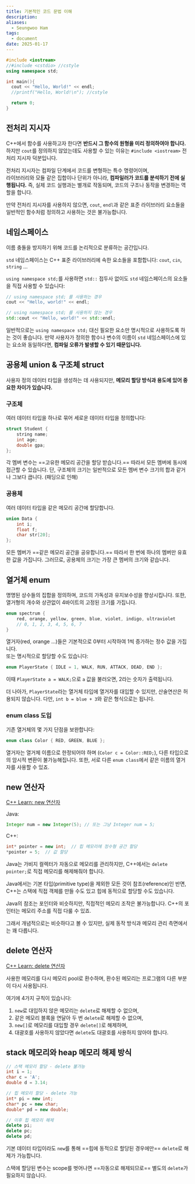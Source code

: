 ```yaml
---
title: 기본적인 코드 문법 이해
description: 
aliases:
  - Seungwoo Ham
tags:
  - document
date: 2025-01-17
---
```

```cpp
#include <iostream>
//#include <cstdio> //cstyle
using namespace std;

int main(){
  cout << "Hello, World!" << endl;
  //printf("Hello, World!\n"); //cstyle

  return 0;
}
```

## 전처리 지시자

C++에서 함수를 사용하고자 한다면 **반드시 그 함수의 원형을 미리 정의하여야 합니다.** 하지만 `cout`를 정의하지 않았는데도 사용할 수 있는 이유는 `#include <iostream>` 전처리 지시자 덕분입니다.

전처리 지시자는 컴파일 단계에서 코드를 변형하는 특수 명령어이며,  
라이브러리와 모듈 같은 집합이나 단위가 아니라, **컴파일러가 코드를 분석하기 전에 실행됩니다.** 즉, 실제 코드 실행과는 별개로 작동되며, 코드의 구조나 동작을 변경하는 역할을 합니다.

만약 전처리 지시자를 사용하지 않으면, `cout`, `endl`과 같은 표준 라이브러리 요소들을 일반적인 함수처럼 정의하고 사용하는 것은 불가능합니다.

## 네임스페이스

이름 충돌을 방지하기 위해 코드를 논리적으로 분류하는 공간입니다.

`std` 네임스페이스는 C++ 표준 라이브러리에 속한 요소들을 포함합니다: `cout`, `cin`, `string` …

`using namespace std;`를 사용하면 `std::` 접두사 없이도 `std` 네임스페이스의 요소들을 직접 사용할 수 있습니다:

```cpp
// using namespace std; 를 사용하는 경우 
cout << "Hello, world!" << endl; 

// using namespace std; 를 사용하지 않는 경우 
std::cout << "Hello, world!" << std::endl;
```

일반적으로는 `using namespace std;` 대신 필요한 요소만 명시적으로 사용하도록 하는 것이 좋습니다. 만약 사용자가 정의한 함수나 변수의 이름이 `std` 네임스페이스에 있는 요소와 동일하다면, **컴파일 오류가 발생할 수 있기 때문입니다.**

## 공용체 union & 구조체 struct

사용자 정의 데이터 타입을 생성하는 데 사용되지만, **메모리 할당 방식과 용도에 있어 중요한 차이가 있습니다.**

### 구조체

여러 데이터 타입을 하나로 묶어 세로운 데이터 타입을 정의합니다:

```cpp
struct Student {
    string name;
    int age;
    double gpa;
};
```

각 멤버 변수는 ==고유한 메모리 공간을 할당 받습니다.== 따라서 모든 멤버에 동시에 접근할 수 있습니다. 단, 구조체의 크기는 일반적으로 모든 멤버 변수 크기의 합과 같거나 그보다 큽니다. (패딩으로 인해)

### 공용체

여러 데이터 타입을 같은 메모리 공간에 할당합니다.

```cpp
union Data {
    int i;
    float f;
    char str[20];
};
```

모든 멤버가 ==같은 메모리 공간을 공유합니다.== 따라서 한 번에 하나의 멤버만 유효한 값을 가집니다. 그러므로, 공용체의 크기는 가장 큰 멤버의 크기와 같습니다.

## 열거체 enum

명명된 상수들의 집합을 정의하며, 코드의 가독성과 유지보수성을 향상시킵니다. 또한, 열거형의 개수와 상관없이 4바이트의 고정된 크기를 가집니다.

```cpp
enum spectrum {
	red, orange, yellow, green, blue, violet, indigo, ultraviolet
	// 0, 1, 2, 3, 4, 5, 6, 7
}
```

열거자(red, orange …)들은 기본적으로 0부터 시작하여 1씩 증가하는 정수 값을 가집니다.  
또는 명시적으로 할당할 수도 있습니다:

```cpp
enum PlayerState { IDLE = 1, WALK, RUN, ATTACK, DEAD, END };
```

이때 `PlayerState a = WALK;`으로 `a` 값을 불러오면, 2라는 숫자가 출력됩니다.

더 나아가, `PlayerState`라는 열거체 타입에 열거자를 대입할 수 있지만, 산술연산은 허용되지 않습니다. 다만, `int b = blue + 3`와 같은 형식으로는 됩니다.

### enum class 도입

기존 열거체의 몇 가지 단점을 보완합니다:

```cpp
enum class Color { RED, GREEN, BLUE };
```

열거자는 열거체 이름으로 한정되어야 하며 (`Color c = Color::RED;`), 다른 타입으로의 암시적 변환이 불가능해집니다. 또한, 서로 다른 `enum class`에서 같은 이름의 열거자를 사용할 수 있죠.

## new 연산자

[C++ Learn: new 연산자](https://learn.microsoft.com/ko-kr/cpp/cpp/new-operator-cpp?view=msvc-170)

Java:

```java
Integer num = new Integer(5); // 또는 그냥 Integer num = 5;
```

C++:

```cpp
int* pointer = new int;  // 힙 메모리에 정수형 공간 할당
*pointer = 5;  // 값 할당
```

Java는 가비지 컬렉터가 자동으로 메모리를 관리하지만, C++에서는 `delete pointer;`로 직접 메모리를 해제해줘야 합니다.

Java에서는 기본 타입(primitive type)을 제외한 모든 것이 참조(reference)인 반면, C++는 스택에 직접 객체를 만들 수도 있고 힙에 동적으로 할당할 수도 있습니다.

Java의 참조는 포인터와 비슷하지만, 직접적인 메모리 조작은 불가능합니다. C++의 포인터는 메모리 주소를 직접 다룰 수 있죠.

그래서 개념적으로는 비슷하다고 볼 수 있지만, 실제 동작 방식과 메모리 관리 측면에서는 꽤 다릅니다.

## delete 연산자

[C++ Learn: delete 연산자](https://learn.microsoft.com/ko-kr/cpp/cpp/delete-operator-cpp?view=msvc-170)

사용한 메모리를 다시 메모리 pool로 환수하며, 환수된 메모리는 프로그램의 다른 부분이 다시 사용됩니다.

여기에 4가지 규칙이 있습니다:

1. `new`로 대입하지 않은 메모리는 `delete`로 해제할 수 없으며,
2. 같은 메모리 블록을 연달아 두 번 `delete`로 해제할 수 없으며,
3. `new[]`로 메모리를 대입할 경우 `delete[]`로 해제하며,
4. 대괄호를 사용하지 않았다면 `delete`도 대괄호를 사용하지 않아야 합니다.

## stack 메모리와 heap 메모리 해제 방식

```cpp
// 스택 메모리 할당 - delete 불가능
int i = 1;
char c = 'A';
double d = 3.14;

// 힙 메모리 할당 - delete 가능
int* pi = new int;
char* pc = new char;
double* pd = new double;

// 이후 힙 메모리 해제
delete pi;
delete pc;
delete pd;
```

기본 데이터 타입이라도 `new`를 통해 ==힙에 동적으로 할당된 경우에만== `delete`로 해제가 가능합니다.

스택에 할당된 변수는 scope를 벗어나면 ==자동으로 해제되므로== 별도의 `delete`가 필요하지 않습니다.